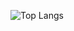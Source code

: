 ![Top Langs](https://github-readme-stats.vercel.app/api/top-langs/?username=KumarrGulshan&layout=compact&cache_seconds=1800)
